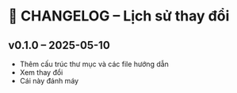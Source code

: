# 📌 CHANGELOG – Lịch sử thay đổi

## v0.1.0 – 2025-05-10
- Thêm cấu trúc thư mục và các file hướng dẫn
- Xem thay đổi
- Cái này đánh máy
